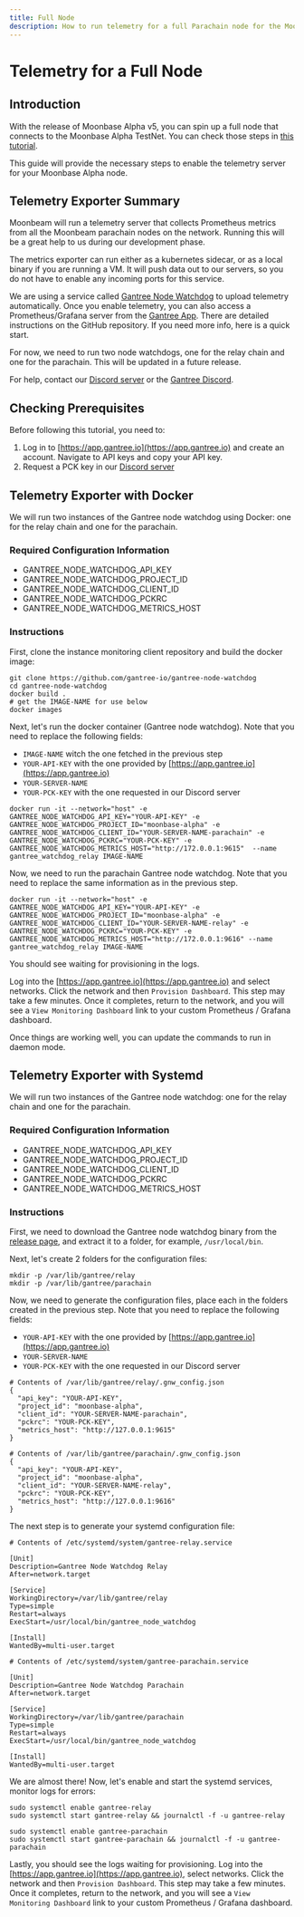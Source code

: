 ```yaml
---
title: Full Node
description: How to run telemetry for a full Parachain node for the Moonbeam Network
---
```


# Telemetry for a Full Node

## Introduction

With the release of Moonbase Alpha v5, you can spin up a full node that connects to the Moonbase Alpha TestNet. You can check those steps in [this tutorial](/node-operators/networks/full-node/).

This guide will provide the necessary steps to enable the telemetry server for your Moonbase Alpha node.

## Telemetry Exporter Summary

Moonbeam will run a telemetry server that collects Prometheus metrics from all the Moonbeam parachain nodes on the network. Running this will be a great help to us during our development phase.  

The metrics exporter can run either as a kubernetes sidecar, or as a local binary if you are running a VM. It will push data out to our servers, so you do not have to enable any incoming ports for this service.

We are using a service called [Gantree Node Watchdog](https://github.com/gantree-io/gantree-node-watchdog) to upload telemetry automatically.  Once you enable telemetry, you can also access a Prometheus/Grafana server from the [Gantree App](https://app.gantree.io/).  There are detailed instructions on the GitHub repository. If you need more info, here is a quick start. 

For now, we need to run two node watchdogs, one for the relay chain and one for the parachain.  This will be updated in a future release. 

For help, contact our [Discord server](https://discord.com/invite/PfpUATX) or the [Gantree Discord](https://discord.gg/4Ep2NKrz). 
 
## Checking Prerequisites

Before following this tutorial, you need to:

1. Log in to [https://app.gantree.io](https://app.gantree.io) and create an account.  Navigate to API keys and copy your API key. 
2. Request a PCK key in our [Discord server](https://discord.gg/PfpUATX)
   
## Telemetry Exporter with Docker

We will run two instances of the Gantree node watchdog using Docker: one for the relay chain and one for the parachain.  

### Required Configuration Information

- GANTREE_NODE_WATCHDOG_API_KEY
- GANTREE_NODE_WATCHDOG_PROJECT_ID
- GANTREE_NODE_WATCHDOG_CLIENT_ID
- GANTREE_NODE_WATCHDOG_PCKRC
- GANTREE_NODE_WATCHDOG_METRICS_HOST

### Instructions

First, clone the instance monitoring client repository and build the docker image:

```
git clone https://github.com/gantree-io/gantree-node-watchdog
cd gantree-node-watchdog
docker build .  
# get the IMAGE-NAME for use below
docker images
```

Next, let's run the docker container (Gantree node watchdog). Note that you need to replace the following fields:

  - `IMAGE-NAME` witch the one fetched in the previous step
  - `YOUR-API-KEY` with the one provided by [https://app.gantree.io](https://app.gantree.io)
  - `YOUR-SERVER-NAME`
  - `YOUR-PCK-KEY` with the one requested in our Discord server

  ```
  docker run -it --network="host" -e GANTREE_NODE_WATCHDOG_API_KEY="YOUR-API-KEY" -e GANTREE_NODE_WATCHDOG_PROJECT_ID="moonbase-alpha" -e GANTREE_NODE_WATCHDOG_CLIENT_ID="YOUR-SERVER-NAME-parachain" -e GANTREE_NODE_WATCHDOG_PCKRC="YOUR-PCK-KEY" -e GANTREE_NODE_WATCHDOG_METRICS_HOST="http://172.0.0.1:9615"  --name gantree_watchdog_relay IMAGE-NAME
  ```

Now, we need to run the parachain Gantree node watchdog. Note that you need to replace the same information as in the previous step.

```
docker run -it --network="host" -e GANTREE_NODE_WATCHDOG_API_KEY="YOUR-API-KEY" -e GANTREE_NODE_WATCHDOG_PROJECT_ID="moonbase-alpha" -e GANTREE_NODE_WATCHDOG_CLIENT_ID="YOUR-SERVER-NAME-relay" -e GANTREE_NODE_WATCHDOG_PCKRC="YOUR-PCK-KEY" -e GANTREE_NODE_WATCHDOG_METRICS_HOST="http://172.0.0.1:9616" --name gantree_watchdog_relay IMAGE-NAME
```

You should see waiting for provisioning in the logs.  

Log into the [https://app.gantree.io](https://app.gantree.io) and select networks. Click the network and then `Provision Dashboard`.  This step may take a few minutes.  Once it completes, return to the network, and you will see a `View Monitoring Dashboard` link to your custom Prometheus / Grafana dashboard. 

Once things are working well, you can update the commands to run in daemon mode.  

## Telemetry Exporter with Systemd

We will run two instances of the Gantree node watchdog: one for the relay chain and one for the parachain.  

### Required Configuration Information

- GANTREE_NODE_WATCHDOG_API_KEY
- GANTREE_NODE_WATCHDOG_PROJECT_ID
- GANTREE_NODE_WATCHDOG_CLIENT_ID
- GANTREE_NODE_WATCHDOG_PCKRC
- GANTREE_NODE_WATCHDOG_METRICS_HOST

### Instructions

First, we need to download the Gantree node watchdog binary from the [release page](https://github.com/gantree-io/gantree-node-watchdog/releases), and extract it to a folder, for example, `/usr/local/bin`.

Next, let's create 2 folders for the configuration files:

  ```
  mkdir -p /var/lib/gantree/relay
  mkdir -p /var/lib/gantree/parachain
  ```

Now, we need to generate the configuration files, place each in the folders created in the previous step. Note that you need to replace the following fields:

  - `YOUR-API-KEY` with the one provided by [https://app.gantree.io](https://app.gantree.io)
  - `YOUR-SERVER-NAME`
  - `YOUR-PCK-KEY` with the one requested in our Discord server

  ```
  # Contents of /var/lib/gantree/relay/.gnw_config.json
  {
    "api_key": "YOUR-API-KEY",
    "project_id": "moonbase-alpha",
    "client_id": "YOUR-SERVER-NAME-parachain",
    "pckrc": "YOUR-PCK-KEY",
    "metrics_host": "http://127.0.0.1:9615"
  }
  ```
  ```
  # Contents of /var/lib/gantree/parachain/.gnw_config.json
  {
    "api_key": "YOUR-API-KEY",
    "project_id": "moonbase-alpha",
    "client_id": "YOUR-SERVER-NAME-relay",
    "pckrc": "YOUR-PCK-KEY",
    "metrics_host": "http://127.0.0.1:9616"
  }
  ```

The next step is to generate your systemd configuration file:

```
# Contents of /etc/systemd/system/gantree-relay.service

[Unit]
Description=Gantree Node Watchdog Relay
After=network.target

[Service]
WorkingDirectory=/var/lib/gantree/relay
Type=simple
Restart=always
ExecStart=/usr/local/bin/gantree_node_watchdog

[Install]
WantedBy=multi-user.target
```
```
# Contents of /etc/systemd/system/gantree-parachain.service

[Unit]
Description=Gantree Node Watchdog Parachain
After=network.target

[Service]
WorkingDirectory=/var/lib/gantree/parachain
Type=simple
Restart=always
ExecStart=/usr/local/bin/gantree_node_watchdog

[Install]
WantedBy=multi-user.target
```

We are almost there! Now, let's enable and start the systemd services, monitor logs for errors:

```
sudo systemctl enable gantree-relay
sudo systemctl start gantree-relay && journalctl -f -u gantree-relay

sudo systemctl enable gantree-parachain
sudo systemctl start gantree-parachain && journalctl -f -u gantree-parachain
```

Lastly, you should see the logs waiting for provisioning.  Log into the [https://app.gantree.io](https://app.gantree.io), select networks. Click the network and then `Provision Dashboard`.  This step may take a few minutes.  Once it completes, return to the network, and you will see a `View Monitoring Dashboard` link to your custom Prometheus / Grafana dashboard. 